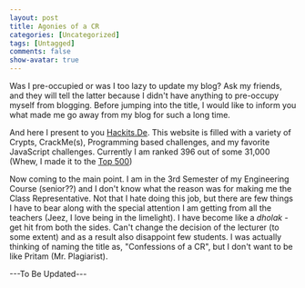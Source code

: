 ```yaml
---
layout: post
title: Agonies of a CR
categories: [Uncategorized]
tags: [Untagged]
comments: false
show-avatar: true
---
```


Was I pre-occupied or was I too lazy to update my blog? Ask my friends, and they will tell the latter because I didn't have anything to pre-occupy myself from blogging. Before jumping into the title, I would like to inform you what made me go away from my blog for such a long time.

And here I present to you <a href="http://www.hackits.de/forum/profile.php?userid=24637">Hackits.De</a>. This website is filled with a variety of Crypts, CrackMe(s), Programming based challenges, and my favorite JavaScript challenges. Currently I am ranked 396 out of some 31,000 (Whew, I made it to the <a href="http://www.hackits.de/toplist.php">Top 500</a>)

Now coming to the main point. I am in the 3rd Semester of my Engineering Course (senior??) and I don't know what the reason was for making me the Class Representative. Not that I hate doing this job, but there are few things I have to bear along with the special attention I am getting from all the teachers (Jeez, I love being in the limelight). I have become like a <em>dholak </em>- get hit from both the sides. Can't change the decision of the lecturer (to some extent) and as a result also disappoint few students. I was actually thinking of naming the title as, "Confessions of a CR", but I don't want to be like Pritam (Mr. Plagiarist).

---To Be Updated---